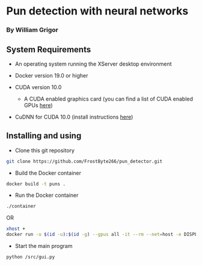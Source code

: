 # Pun detection with neural networks
### By William Grigor

## System Requirements

* An operating system running the XServer desktop environment

* Docker version 19.0 or higher

* CUDA version 10.0
    - A CUDA enabled graphics card (you can find a list of CUDA enabled GPUs [here](https://developer.nvidia.com/cuda-gpus))

* CuDNN for CUDA 10.0 (install instructions [here](https://docs.nvidia.com/deeplearning/sdk/cudnn-install/index.html))

## Installing and using

* Clone this git repository 
```bash
git clone https://github.com/FrostByte266/pun_detector.git
```

* Build the Docker container 
```bash
docker build -t puns .
```

* Run the Docker container
```bash
./container
````
OR 

```bash
xhost +
docker run -u $(id -u):$(id -g) --gpus all -it --rm --net=host -e DISPLAY -v $PWD/src:/src -v $PWD/test:/test -v $PWD/data:/data -v $PWD/logs:/logs -e TF_FORCE_GPU_ALLOW_GROWTH=true puns bash
```

* Start the main program

```bash
python /src/gui.py
```